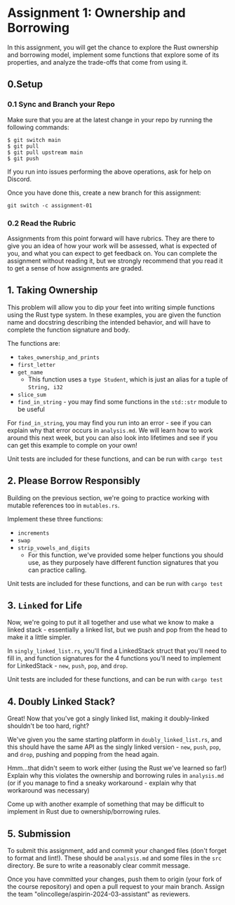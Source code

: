 # Assignment 1: Ownership and Borrowing

In this assignment, you will get the chance to explore the Rust ownership and borrowing model, implement some functions that explore some of its properties, and analyze the trade-offs that come from using it.

## 0.Setup

### 0.1 Sync and Branch your Repo

Make sure that you are at the latest change in your repo by running the following commands:

```
$ git switch main
$ git pull
$ git pull upstream main
$ git push
```
If you run into issues performing the above operations, ask for help on Discord.

Once you have done this, create a new branch for this assignment:
```
git switch -c assignment-01
```
### 0.2 Read the Rubric

Assignments from this point forward will have rubrics. They are there to give you an idea of how your work will be assessed, what is expected of you, and what you can expect to get feedback on. You can complete the assignment without reading it, but we strongly recommend that you read it to get a sense of how assignments are graded.

## 1. Taking Ownership

This problem will allow you to dip your feet into writing simple functions using the Rust type system. In these examples, you are given the function name and docstring describing the intended behavior, and will have to complete the function signature and body.

The functions are:
- `takes_ownership_and_prints`
- `first_letter`
- `get_name`
    - This function uses a `type Student`, which is just an alias for a tuple of `String, i32`
- `slice_sum`
- `find_in_string` - you may find some functions in the `std::str` module to be useful

For `find_in_string`, you may find you run into an error - see if you can explain why that error occurs in `analysis.md`. We will learn how to work around this next week, but you can also look into lifetimes and see if you can get this example to comple on your own!

Unit tests are included for these functions, and can be run with `cargo test`

## 2. Please Borrow Responsibly

Building on the previous section, we're going to practice working with mutable references too in `mutables.rs`.

Implement these three functions:
- `increments`
- `swap`
- `strip_vowels_and_digits`
    - For this function, we've provided some helper functions you should use, as they purposely have different function signatures that you can practice calling.

Unit tests are included for these functions, and can be run with `cargo test`

## 3. `Link`ed for Life

Now, we're going to put it all together and use what we know to make a linked stack - essentially a linked list, but we push and pop from the head to make it a little simpler.

In `singly_linked_list.rs`, you'll find a LinkedStack struct that you'll need to fill in, and function signatures for the 4 functions you'll need to implement for LinkedStack - `new`, `push`, `pop`, and `drop`.

Unit tests are included for these functions, and can be run with `cargo test`

## 4. Doubly Linked Stack?

Great! Now that you've got a singly linked list, making it doubly-linked shouldn't be too hard, right? 

We've given you the same starting platform in `doubly_linked_list.rs`, and this should have the same API as the singly linked version - `new`, `push`, `pop`, and `drop`, pushing and popping from the head again.

Hmm...that didn't seem to work either (using the Rust we've learned so far!) Explain why this violates the ownership and borrowing rules in `analysis.md` (or if you manage to find a sneaky workaround - explain why that workaround was necessary)

Come up with another example of something that may be difficult to implement in Rust due to ownership/borrowing rules.

## 5. Submission

To submit this assignment, add and commit your changed files (don't forget to format and lint!). These should be `analysis.md` and some files in the `src` directory. Be sure to write a reasonably clear commit message.

Once you have committed your changes, push them to origin (your fork of the course repository) and open a pull request to your main branch. Assign the team "olincollege/aspirin-2024-03-assistant" as reviewers.


